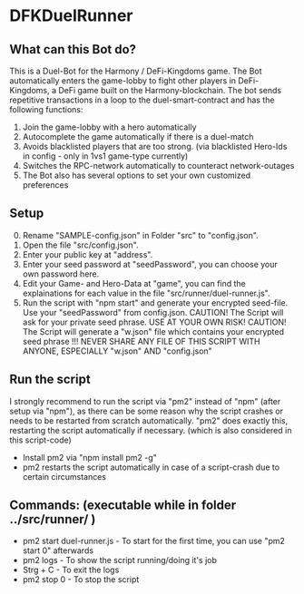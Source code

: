 # DFKDuelRunner

## What can this Bot do?

This is a Duel-Bot for the Harmony / DeFi-Kingdoms game.
The Bot automatically enters the game-lobby to fight other players in DeFi-Kingdoms, a DeFi game built on the Harmony-blockchain.
The bot sends repetitive transactions in a loop to the duel-smart-contract and has the following functions:
1. Join the game-lobby with a hero automatically
2. Autocomplete the game automatically if there is a duel-match
3. Avoids blacklisted players that are too strong. (via blacklisted Hero-Ids in config - only in 1vs1 game-type currently)
4. Switches the RPC-network automatically to counteract network-outages
5. The Bot also has several options to set your own customized preferences

## Setup

0. Rename "SAMPLE-config.json" in Folder "src" to "config.json".
1. Open the file "src/config.json".
2. Enter your public key at "address".
3. Enter your seed password at "seedPassword", you can choose your own password here.
4. Edit your Game- and Hero-Data at "game", you can find the explainations for each value in the file "src/runner/duel-runner.js".
3. Run the script with "npm start" and generate your encrypted seed-file. Use your "seedPassword" from config.json.
   CAUTION! The Script will ask for your private seed phrase. USE AT YOUR OWN RISK!
   CAUTION! The Script will generate a "w.json" file which contains your encrypted seed phrase
   !!! NEVER SHARE ANY FILE OF THIS SCRIPT WITH ANYONE, ESPECIALLY "w.json" AND "config.json"

## Run the script

I strongly recommend to run the script via "pm2" instead of "npm" (after setup via "npm"), as there can be some reason why the script crashes or needs to be restarted from scratch automatically. "pm2" does exactly this, restarting the script automatically if necessary. (which is also considered in this script-code)
- Install pm2 via "npm install pm2 -g"
- pm2 restarts the script automatically in case of a script-crash due to certain circumstances

## Commands:	(executable while in folder ../src/runner/ )

- pm2 start duel-runner.js - To start for the first time, you can use "pm2 start 0" afterwards
- pm2 logs			- To show the script running/doing it's job			
- Strg + C			- To exit the logs
- pm2 stop 0		- To stop the script

